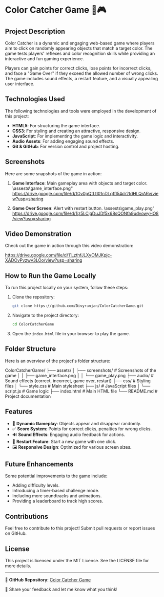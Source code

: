 # Color Catcher Game 🎨🎮

## Project Description
Color Catcher is a dynamic and engaging web-based game where players aim to click on randomly appearing objects that match a target color. The game tests players' reflexes and color recognition skills while providing an interactive and fun gaming experience.

Players can gain points for correct clicks, lose points for incorrect clicks, and face a "Game Over" if they exceed the allowed number of wrong clicks. The game includes sound effects, a restart feature, and a visually appealing user interface.

## Technologies Used
The following technologies and tools were employed in the development of this project:

- **HTML5**: For structuring the game interface.
- **CSS3**: For styling and creating an attractive, responsive design.
- **JavaScript**: For implementing the game logic and interactivity.
- **Audio Assets**: For adding engaging sound effects.
- **Git & GitHub**: For version control and project hosting.

## Screenshots
Here are some snapshots of the game in action:

1. **Game Interface**: Main gameplay area with objects and target color.
   \assests\game_interface.png"
   https://drive.google.com/file/d/1Oy0pQtLtI01nDLqffl54dr2tdHLQrARv/view?usp=sharing
  

3. **Game Over Screen**: Alert with restart button.
   \assests\game_play.png"
   https://drive.google.com/file/d/1jz5LCjgDuJDf5x68sQONfa9udvowyHO8/view?usp=sharing



## Video Demonstration
Check out the game in action through this video demonstration:

https://drive.google.com/file/d/11_zthfJLXyOMJKpjc-XADOvPvzwv3LOo/view?usp=sharing


## How to Run the Game Locally
To run this project locally on your system, follow these steps:

1. Clone the repository:
   ```bash
   git clone https://github.com/Divyranjan/ColorCatcherGame.git
   ```

2. Navigate to the project directory:
   ```bash
   cd ColorCatcherGame
   ```

3. Open the `index.html` file in your browser to play the game.

## Folder Structure
Here is an overview of the project's folder structure:

ColorCatcherGame/
├── assets/
│   ├── screenshots/      # Screenshots of the game
│   │   ├── game_interface.png
│   │   └── game_play.png
├── audio/              # Sound effects (correct, incorrect, game over, restart)
├── css/                # Styling files
│   └── style.css       # Main stylesheet
├── js/                 # JavaScript files
│   └── script.js       # Game logic
├── index.html          # Main HTML file
└── README.md           # Project documentation

## Features
- 🎯 **Dynamic Gameplay**: Objects appear and disappear randomly.
- ✅ **Score System**: Points for correct clicks, penalties for wrong clicks.
- 🔊 **Sound Effects**: Engaging audio feedback for actions.
- 🔄 **Restart Feature**: Start a new game with one click.
- 🖼️ **Responsive Design**: Optimized for various screen sizes.

## Future Enhancements
Some potential improvements to the game include:
- Adding difficulty levels.
- Introducing a timer-based challenge mode.
- Including more soundtracks and animations.
- Providing a leaderboard to track high scores.

## Contributions
Feel free to contribute to this project! Submit pull requests or report issues on GitHub.

## License
This project is licensed under the MIT License. See the LICENSE file for more details.

---

📌 **GitHub Repository**: [Color Catcher Game](https://github.com/Divyranjan/ColorCatcherGame)

📢 Share your feedback and let me know what you think!

